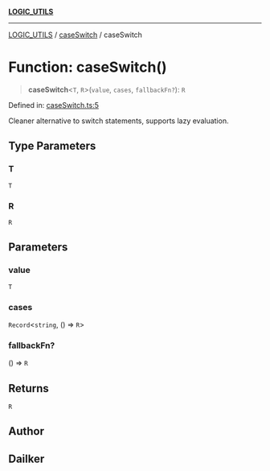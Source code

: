 [**LOGIC_UTILS**](../../README.md)

***

[LOGIC_UTILS](../../README.md) / [caseSwitch](../README.md) / caseSwitch

# Function: caseSwitch()

> **caseSwitch**\<`T`, `R`\>(`value`, `cases`, `fallbackFn?`): `R`

Defined in: [caseSwitch.ts:5](https://github.com/dailker/everyutil/blob/88c583cdd8386be54599315f93f88880d20b94f3/src/logic/caseSwitch.ts#L5)

Cleaner alternative to switch statements, supports lazy evaluation.

## Type Parameters

### T

`T`

### R

`R`

## Parameters

### value

`T`

### cases

`Record`\<`string`, () => `R`\>

### fallbackFn?

() => `R`

## Returns

`R`

## Author

## Dailker
